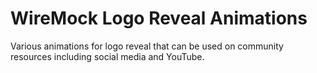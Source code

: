 # WireMock Logo Reveal Animations

Various animations for logo reveal that can be used on community resources including social media and YouTube.
